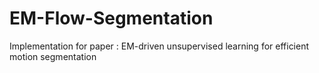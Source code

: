 # EM-Flow-Segmentation
Implementation for paper : EM-driven unsupervised learning for efficient motion segmentation
